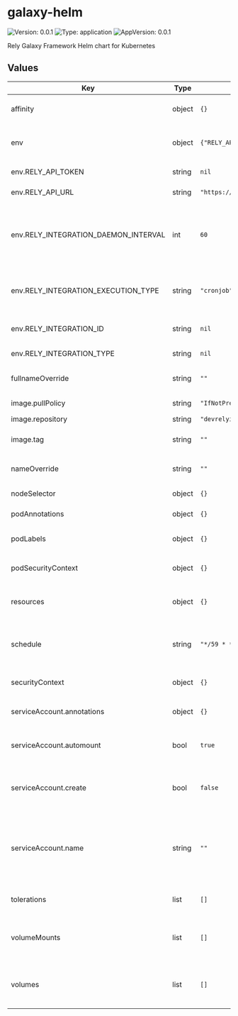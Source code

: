 # galaxy-helm

![Version: 0.0.1](https://img.shields.io/badge/Version-0.0.1-informational?style=flat-square) ![Type: application](https://img.shields.io/badge/Type-application-informational?style=flat-square) ![AppVersion: 0.0.1](https://img.shields.io/badge/AppVersion-0.0.1-informational?style=flat-square)

Rely Galaxy Framework Helm chart for Kubernetes

## Values

| Key | Type | Default | Description |
|-----|------|---------|-------------|
| affinity | object | `{}` | Affinity settings for pod assignment |
| env | object | `{"RELY_API_TOKEN":null,"RELY_API_URL":"https://magneto.rely.io/","RELY_INTEGRATION_DAEMON_INTERVAL":60,"RELY_INTEGRATION_EXECUTION_TYPE":"cronjob","RELY_INTEGRATION_ID":null,"RELY_INTEGRATION_TYPE":null}` | Environment variables to be set in the container |
| env.RELY_API_TOKEN | string | `nil` | The API token for the Rely API |
| env.RELY_API_URL | string | `"https://magneto.rely.io/"` | The URL for the Rely API |
| env.RELY_INTEGRATION_DAEMON_INTERVAL | int | `60` | The interval in minutes at which the integration should run only required if the execution type is daemon |
| env.RELY_INTEGRATION_EXECUTION_TYPE | string | `"cronjob"` | The execution type of the integration can be either cronjob or daemon |
| env.RELY_INTEGRATION_ID | string | `nil` | The identifier of this integration instance |
| env.RELY_INTEGRATION_TYPE | string | `nil` | The type of the integration |
| fullnameOverride | string | `""` | Override the fullname of the chart |
| image.pullPolicy | string | `"IfNotPresent"` | Pull policy for the image |
| image.repository | string | `"devrelyio/galaxy"` |  |
| image.tag | string | `""` | Tag to use for deploying the application |
| nameOverride | string | `""` | Override the name of the chart |
| nodeSelector | object | `{}` | Node labels for pod assignment |
| podAnnotations | object | `{}` | The annotations to add to the pod |
| podLabels | object | `{}` | The labels to instances of the pod |
| podSecurityContext | object | `{}` | The security context for the pod |
| resources | object | `{}` | The resource requests and limits for the containers |
| schedule | string | `"*/59 * * * *"` | This is a cron expression that defines the schedule for the cronjob |
| securityContext | object | `{}` | The security context for the container |
| serviceAccount.annotations | object | `{}` | Annotations to add to the service account |
| serviceAccount.automount | bool | `true` | Automatically mount a ServiceAccount's API credentials? |
| serviceAccount.create | bool | `false` | Specifies whether a service account should be created |
| serviceAccount.name | string | `""` | The name of the service account to use. -- If not set and create is true, a name is generated using the fullname template |
| tolerations | list | `[]` | Toleration labels for pod assignment |
| volumeMounts | list | `[]` | Additional volumeMounts on the output Deployment definition. |
| volumes | list | `[]` | Additional volumes on the output Deployment definition. |
